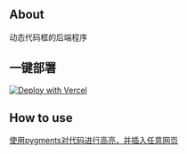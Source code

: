 ## About

动态代码框的后端程序

## 一键部署

[![Deploy with Vercel](https://vercel.com/button)](https://vercel.com/import/project?template=https://github.com/thun888/hightlight-code-api)

## How to use

[使用pygments对代码进行高亮，并插入任意网页](https://blog.hzchu.top/2024/使用pygments对代码进行高亮，并插入任意网页/)
